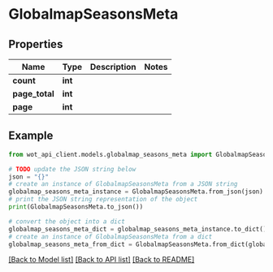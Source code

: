 # GlobalmapSeasonsMeta


## Properties

Name | Type | Description | Notes
------------ | ------------- | ------------- | -------------
**count** | **int** |  | 
**page_total** | **int** |  | 
**page** | **int** |  | 

## Example

```python
from wot_api_client.models.globalmap_seasons_meta import GlobalmapSeasonsMeta

# TODO update the JSON string below
json = "{}"
# create an instance of GlobalmapSeasonsMeta from a JSON string
globalmap_seasons_meta_instance = GlobalmapSeasonsMeta.from_json(json)
# print the JSON string representation of the object
print(GlobalmapSeasonsMeta.to_json())

# convert the object into a dict
globalmap_seasons_meta_dict = globalmap_seasons_meta_instance.to_dict()
# create an instance of GlobalmapSeasonsMeta from a dict
globalmap_seasons_meta_from_dict = GlobalmapSeasonsMeta.from_dict(globalmap_seasons_meta_dict)
```
[[Back to Model list]](../README.md#documentation-for-models) [[Back to API list]](../README.md#documentation-for-api-endpoints) [[Back to README]](../README.md)


